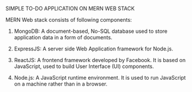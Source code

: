 SIMPLE TO-DO APPLICATION ON MERN WEB STACK

MERN Web stack consists of following components:

1. MongoDB: A document-based, No-SQL database used to store application data in a form of documents.

2. ExpressJS: A server side Web Application framework for Node.js.

3. ReactJS: A frontend framework developed by Facebook. It is based on JavaScript, used to build User Interface (UI) components.

4. Node.js: A JavaScript runtime environment. It is used to run JavaScript on a machine rather than in a browser.
